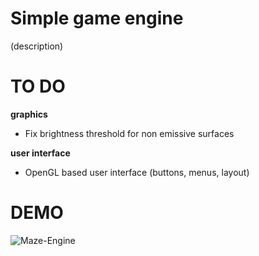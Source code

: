 # Simple game engine
(description)

# TO DO
**graphics**
* Fix brightness threshold for non emissive surfaces

**user interface**
* OpenGL based user interface (buttons, menus, layout)

# DEMO
![Maze-Engine](maze_engine.gif)
